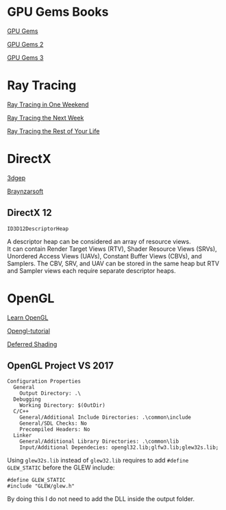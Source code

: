 # GPU Gems Books

[GPU Gems](https://developer.nvidia.com/gpugems/gpugems/contributors)

[GPU Gems 2](https://developer.nvidia.com/gpugems/gpugems2/copyright)

[GPU Gems 3](https://developer.nvidia.com/gpugems/gpugems3/contributors)

# Ray Tracing

[Ray Tracing in One Weekend](https://raytracing.github.io/books/RayTracingInOneWeekend.html)

[Ray Tracing the Next Week](https://raytracing.github.io/books/RayTracingTheNextWeek.html)

[Ray Tracing the Rest of Your Life](https://raytracing.github.io/books/RayTracingTheRestOfYourLife.html)


# DirectX

[3dgep](https://www.3dgep.com/category/graphics-programming/directx/)

[Braynzarsoft](https://www.braynzarsoft.net/viewtutorial/q16390-braynzar-soft-directx-11-tutorials)

## DirectX 12

`ID3D12DescriptorHeap`

A descriptor heap can be considered an array of resource views.  
It can contain Render Target Views (RTV), Shader Resource Views (SRVs), 
Unordered Access Views (UAVs), Constant Buffer Views (CBVs), and Samplers. 
The CBV, SRV, and UAV can be stored in the same heap but RTV and Sampler views 
each require separate descriptor heaps.  

# OpenGL

[Learn OpenGL](https://learnopengl.com/Getting-started/OpenGL)

[Opengl-tutorial](http://www.opengl-tutorial.org/)

[Deferred Shading](https://learnopengl.com/Advanced-Lighting/Deferred-Shading)

## OpenGL Project VS 2017

```
Configuration Properties
  General
    Output Directory: .\
  Debugging
    Working Directory: $(OutDir)
  C/C++
    General/Additional Include Directories: .\common\include
    General/SDL Checks: No
    Precompiled Headers: No
  Linker
    General/Additional Library Directories: .\common\lib
    Input/Additional Dependecies: opengl32.lib;glfw3.lib;glew32s.lib;
```

Using `glew32s.lib` instead of `glew32.lib` requires to add `#define GLEW_STATIC` before the GLEW include:
```
#define GLEW_STATIC
#include "GLEW/glew.h"
```
By doing this I do not need to add the DLL inside the output folder.

